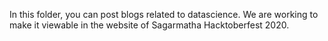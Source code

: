 In this folder, you can post blogs related to datascience. We are working to make it viewable in the website of Sagarmatha Hacktoberfest 2020.
